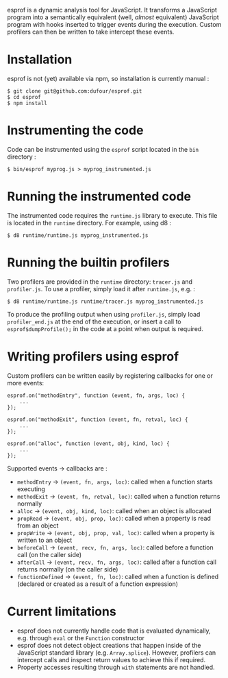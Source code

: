 esprof is a dynamic analysis tool for JavaScript. It transforms a JavaScript program into a semantically equivalent (well, _almost_ equivalent) JavaScript program with hooks inserted to trigger events during the execution. Custom profilers can then be written to take intercept these events.

# Installation

esprof is not (yet) available via npm, so installation is currently manual :

    $ git clone git@github.com:dufour/esprof.git
    $ cd esprof
    $ npm install

# Instrumenting the code

Code can be instrumented using the `esprof` script located in the `bin` directory :

    $ bin/esprof myprog.js > myprog_instrumented.js

# Running the instrumented code

The instrumented code requires the `runtime.js` library to execute. This file is located in the `runtime` directory. For example, using d8 :

    $ d8 runtime/runtime.js myprog_instrumented.js

# Running the builtin profilers

Two profilers are provided in the `runtime` directory: `tracer.js` and `profiler.js`. To use a profiler, simply load it after `runtime.js`, e.g. :

    $ d8 runtime/runtime.js runtime/tracer.js myprog_instrumented.js

To produce the profiling output when using `profiler.js`, simply load `profiler_end.js` at the end of the execution, or insert a call to `esprof$dumpProfile();` in the code at a point when output is required.

# Writing profilers using esprof

Custom profilers can be written easily by registering callbacks for one or more events:

    esprof.on("methodEntry", function (event, fn, args, loc) {
        ...
    });

    esprof.on("methodExit", function (event, fn, retval, loc) {
        ...
    });

    esprof.on("alloc", function (event, obj, kind, loc) {
        ...
    });

Supported events &rightarrow; callbacks are :

* `methodEntry` &rightarrow; `(event, fn, args, loc)`: called when a function starts executing
* `methodExit` &rightarrow; `(event, fn, retval, loc)`: called when a function returns normally
* `alloc` &rightarrow; `(event, obj, kind, loc)`: called when an object is allocated
* `propRead` &rightarrow; `(event, obj, prop, loc)`: called when a property is read from an object
* `propWrite` &rightarrow; `(event, obj, prop, val, loc)`: called when a property is written to an object
* `beforeCall` &rightarrow; `(event, recv, fn, args, loc)`: called before a function call (on the caller side)
* `afterCall` &rightarrow; `(event, recv, fn, args, loc)`: called after a function call returns normally (on the caller side)
* `functionDefined` &rightarrow; `(event, fn, loc)`: called when a function is defined (declared or created as a result of a function expression)

# Current limitations

* esprof does not currently handle code that is evaluated dynamically, e.g. through `eval` or the `Function` constructor
* esprof does not detect object creations that happen inside of the JavaScript standard library (e.g. `Array.splice`). However, profilers can intercept calls and inspect return values to achieve this if required.
* Property accesses resulting through `with` statements are not handled.